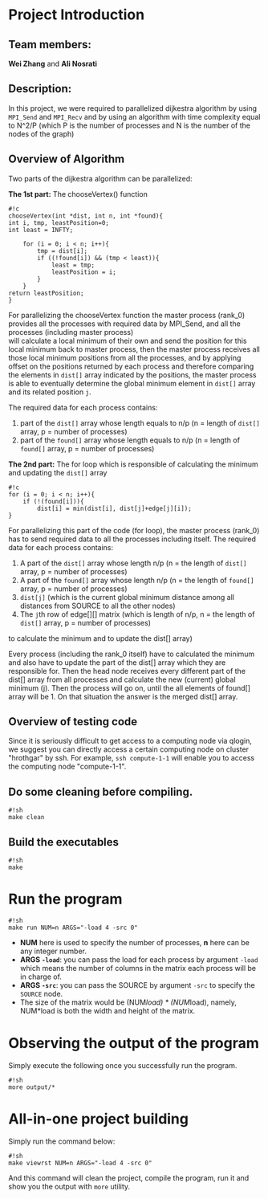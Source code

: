 # Project Introduction

## Team members: 

**Wei Zhang** and **Ali Nosrati**

## Description: 

In this project, we were required to parallelized dijkestra algorithm by 
using `MPI_Send` and `MPI_Recv` and by using an algorithm with time complexity 
equal to N^2/P (which P is the number of processes and N is the number of the
nodes of the graph)


## Overview of Algorithm 
Two parts of the dijkestra algorithm can be parallelized:

**The 1st part:** The chooseVertex() function
```
#!c
chooseVertex(int *dist, int n, int *found){
int i, tmp, leastPosition=0;
int least = INFTY;

    for (i = 0; i < n; i++){
        tmp = dist[i];
        if ((!found[i]) && (tmp < least)){
            least = tmp;
            leastPosition = i;
        }
    }
return leastPosition;
}
```
For parallelizing the chooseVertex function the master process (rank_0) provides
all the processes with required data by MPI_Send, and all the processes (including master process)  
will calculate a local minimum of their own and send the position for this local minimum back to master process, 
then the master process receives all those local minimum positions from all the processes, and by applying offset on 
the positions returned by each process and therefore comparing the elements in `dist[]` array indicated by the positions, 
the master process is able to eventually determine the global minimum element in `dist[]` array and its related position `j`.

The required data for each process contains:

1. part of the `dist[]` array whose length equals to n/p (n = length of `dist[]` array, p = number of processes)
2. part of the `found[]` array whose length equals to n/p (n = length of `found[]` array, p = number of processes)
    
**The 2nd part:** The for loop which is responsible of calculating the minimum and updating the
`dist[]` array
```
#!c
for (i = 0; i < n; i++){
    if (!(found[i])){
        dist[i] = min(dist[i], dist[j]+edge[j][i]);
}
```
For parallelizing this part of the code (for loop), the master process (rank_0) has
to send required data to all the processes including itself. The required data for each process contains:

1. A part of the `dist[]` array whose length n/p (n = the length of `dist[]` array, p = number of processes)
2. A part of the `found[]` array whose length n/p (n = the length of `found[]` array, p = number of processes)
3. `dist[j]` (which is the current global minimum distance among all distances from SOURCE to all the other nodes)
4. The `j`th row of edge[][] matrix (which is length of n/p, n = the length of `dist[]` array, p = number of processes)

to calculate the minimum and to update the dist[] array)

Every process (including the rank_0 itself) have to calculated the minimum and
also have to update the part of the dist[] array which they are responsible
for. Then the head node receives every different part of the dist[] array from
all processes and calculate the new (current) global minimum (j). Then the
process will go on, until the all elements of found[] array will be 1. On that
situation the answer is the merged dist[] array.

## Overview of testing code

Since it is seriously difficult to get access to a computing node via qlogin,
we suggest you can directly access a certain computing node on cluster
"hrothgar" by ssh. For example, ```ssh compute-1-1``` will enable you to access
the computing node "compute-1-1".


## Do some cleaning before compiling.

```
#!sh
make clean
```

## Build the executables

```
#!sh
make
```

# Run the program


```
#!sh
make run NUM=n ARGS="-load 4 -src 0"
```

- **NUM** here is used to specify the number of processes, **n** here can be any integer number.
- **ARGS `-load`**: you can pass the load for each process by argument `-load` which means the number of columns in the matrix each process will be in charge of.
- **ARGS `-src`**: you can pass the SOURCE by argument `-src` to specify the `SOURCE` node.
- The size of the matrix would be (NUM*load) * (NUM*load), namely, NUM*load is both the width and height of the matrix.



# Observing the output of the program

Simply execute the following once you
successfully run the program.

```
#!sh
more output/*
```

# All-in-one project building

Simply run the command below:
```
#!sh
make viewrst NUM=n ARGS="-load 4 -src 0"
```
And this command will clean the project, compile the program, run it and show you the output with `more` utility.


